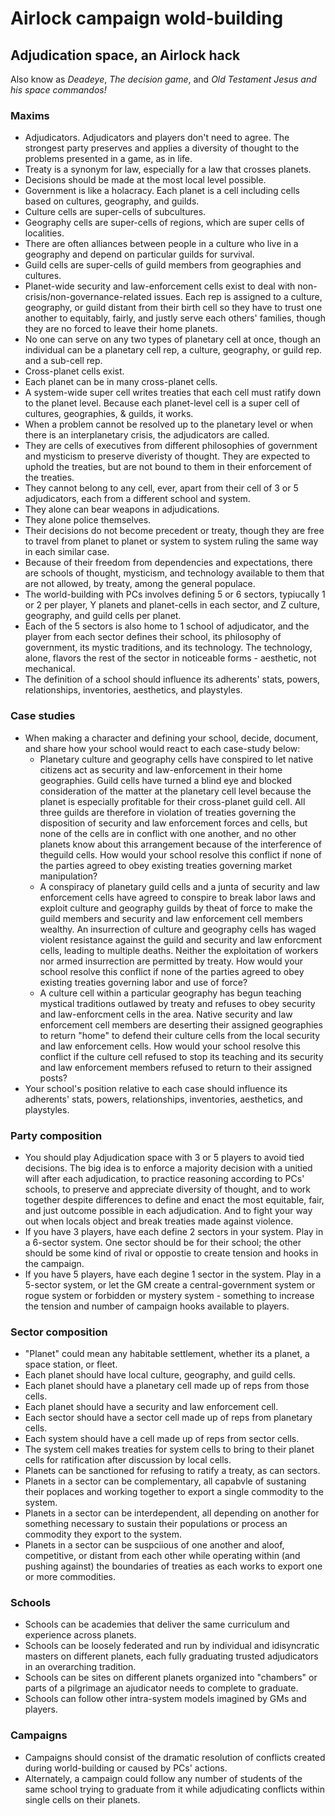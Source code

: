 # Airlock campaign wold-building

## Adjudication space, an Airlock hack

Also know as *Deadeye*, *The decision game*, and *Old Testament Jesus and his space commandos!*

### Maxims

- Adjudicators. Adjudicators and players don't need to agree. The strongest party preserves and applies a diversity of thought to the problems presented in a game, as in life.
- Treaty is a synonym for law, especially for a law that crosses planets.
- Decisions should be made at the most local level possible.
- Government is like a holacracy. Each planet is a cell including cells based on cultures, geography, and guilds.
- Culture cells are super-cells of subcultures.
- Geography cells are super-cells of regions, which are super cells of localities.
- There are often alliances between people in a culture who live in a geography and depend on particular guilds for survival.
- Guild cells are super-cells of guild members from geographies and cultures.
- Planet-wide security and law-enforcement cells exist to deal with non-crisis/non-governance-related issues. Each rep is assigned to a culture, geography, or guild distant from their birth cell so they have to trust one another to equitably, fairly, and justly serve each others' families, though they are no forced to leave their home planets.
- No one can serve on any two types of planetary cell at once, though an individual can be a planetary cell rep, a culture, geography, or guild rep. and a sub-cell rep.
- Cross-planet cells exist. 
- Each planet can be in many cross-planet cells.
- A system-wide super cell writes treaties that each cell must ratify down to the planet level. Because each planet-level cell is a super cell of cultures, geographies, & guilds, it works.
- When a problem cannot be resolved up to the planetary level or when there is an interplanetary crisis, the adjudicators are called.
- They are cells of executives from different philosophies of government and mysticism to preserve diveristy of thought. They are expected to uphold the treaties, but are not bound to them in their enforcement of the treaties.
- They cannot belong to any cell, ever, apart from their cell of 3 or 5 adjudicators, each from a different school and system.
- They alone can bear weapons in adjudications.
- They alone police themselves.
- Their decisions do not become precedent or treaty, though they are free to travel from planet to planet or system to system ruling the same way in each similar case.
- Because of their freedom from dependencies and expectations, there are schools of thought, mysticism, and technology available to them that are not allowed, by treaty, among the general populace.
- The world-building with PCs involves defining 5 or 6 sectors, typiucally 1 or 2 per player, Y planets and planet-cells in each sector, and Z culture, geography, and guild cells per planet.
- Each of the 5 sectors is also home to 1 school of adjudicator, and the player from each sector defines their school, its philosophy of government, its mystic traditions, and its technology. The technology, alone, flavors the rest of the sector in noticeable forms - aesthetic, not mechanical.
- The definition of a school should influence its adherents' stats, powers, relationships, inventories, aesthetics, and playstyles.

### Case studies

- When making a character and defining your school, decide, document, and share how your school would react to each case-study below:
  - Planetary culture and geography cells have conspired to let native citizens act as security and law-enforcement in their home geographies. Guild cells have turned a blind eye and blocked consideration of the matter at the planetary cell level because the planet is especially profitable for their cross-planet guild cell. All three guilds are therefore in violation of treaties governing the disposition of security and law enforcement forces and cells, but none of the cells are in conflict with one another, and no other planets know about this arrangement because of the interference of theguild cells. How would your school resolve this conflict if none of the parties agreed to obey existing treaties governing market manipulation?
  - A conspiracy of planetary guild cells and a junta of security and law enforcement cells have agreed to conspire to break labor laws and exploit culture and geography guilds by theat of force to make the guild members and security and law enforcement cell members wealthy. An insurrection of culture and geography cells has waged violent resistance against the guild and security and law enforcment cells, leading to multiple deaths. Neither the exploitation of workers nor armed insurrection are permitted by treaty. How would your school resolve this conflict if none of the parties agreed to obey existing treaties governing labor and use of force?
  - A culture cell within a particular geography has begun teaching mystical traditions outlawed by treaty and refuses to obey security and law-enforcment cells in the area. Native security and law enforcement cell members are deserting their assigned geographies to return "home" to defend their culture cells from the local security and law enforcement cells. How would your school resolve this conflict if the culture cell refused to stop its teaching and its security and law enforcement members refused to return to their assigned posts?
- Your school's position relative to each case should influence its adherents' stats, powers, relationships, inventories, aesthetics, and playstyles.

### Party composition

- You should play Adjudication space with 3 or 5 players to avoid tied decisions. The big idea is to enforce a majority decision with a unitied will after each adjudication, to practice reasoning according to PCs' schools, to preserve and appreciate diversity of thought, and to work together despite differences to define and enact the most equitable, fair, and just outcome possible in each adjudication. And to fight your way out when locals object and break treaties made against violence.
- If you have 3 players, have each define 2 sectors in your system. Play in a 6-sector system. One sector should be for their school; the other should be some kind of rival or oppostie to create tension and hooks in the campaign.
- If you have 5 players, have each degine 1 sector in the system. Play in a 5-sector system, or let the GM create a central-government system or rogue system or forbidden or mystery system - something to increase the tension and number of campaign hooks available to players.

### Sector composition

- "Planet" could mean any habitable settlement, whether its a planet, a space station, or fleet.
- Each planet should have local culture, geography, and guild cells.
- Each planet should have a planetary cell made up of reps from those cells.
- Each planet should have a security and law enforcement cell.
- Each sector should have a sector cell made up of reps from planetary cells.
- Each system should have a cell made up of reps from sector cells.
- The system cell makes treaties for system cells to bring to their planet cells for ratification after discussion by local cells.
- Planets can be sanctioned for refusing to ratify a treaty, as can sectors.
- Planets in a sector can be complementary, all capabvle of sustaning their poplaces and working together to export a single commodity to the system.
- Planets in a sector can be interdependent, all depending on another for something necessary to sustain their populations or process an commodity they export to the system.
- Planets in a sector can be suspciious of one another and aloof, competitive, or distant from each other while operating within (and pushing against) the boundaries of treaties as each works to export one or more commodities.

### Schools

- Schools can be academies that deliver the same curriculum and experience across planets. 
- Schools can be loosely federated and run by individual and idisyncratic masters on different planets, each fully graduating trusted adjudicators in an overarching tradition.
- Schools can be sites on different planets organized into "chambers" or parts of a pilgrimage an ajudicator needs to complete to graduate.
- Schools can follow other intra-system models imagined by GMs and players.

### Campaigns

- Campaigns should consist of the dramatic resolution of conflicts created during world-building or caused by PCs' actions.
- Alternately, a campaign could follow any number of students of the same school trying to graduate from it while adjudicating conflicts within single cells on their planets.